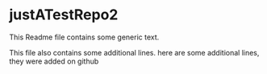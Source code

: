 # justATestRepo2
This Readme file contains some generic text. 




This file also contains some additional lines. here are some additional lines, they were added on github


